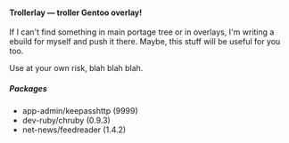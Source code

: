 #### Trollerlay — troller Gentoo overlay!

If I can't find something in main portage tree or in overlays, I'm writing a ebuild for myself and push it there. Maybe, this stuff will be useful for you too.

Use at your own risk, blah blah blah.

##### Packages

* app-admin/keepasshttp (9999)
* dev-ruby/chruby (0.9.3)
* net-news/feedreader (1.4.2)

